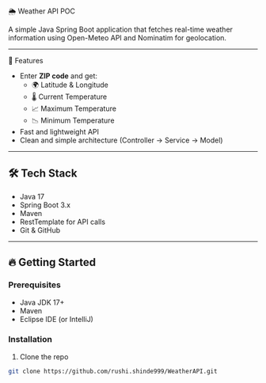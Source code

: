 🌦️ Weather API POC

A simple Java Spring Boot application that fetches real-time weather information using Open-Meteo API and Nominatim for geolocation.

---

 🚀 Features

- Enter **ZIP code** and get:
  - 🌍 Latitude & Longitude
  - 🌡️ Current Temperature
  - 📈 Maximum Temperature
  - 📉 Minimum Temperature
- Fast and lightweight API
- Clean and simple architecture (Controller → Service → Model)

---

## 🛠️ Tech Stack

- Java 17
- Spring Boot 3.x
- Maven
- RestTemplate for API calls
- Git & GitHub

---

## 🔥 Getting Started

### Prerequisites

- Java JDK 17+
- Maven
- Eclipse IDE (or IntelliJ)

### Installation

1. Clone the repo

```bash
git clone https://github.com/rushi.shinde999/WeatherAPI.git
